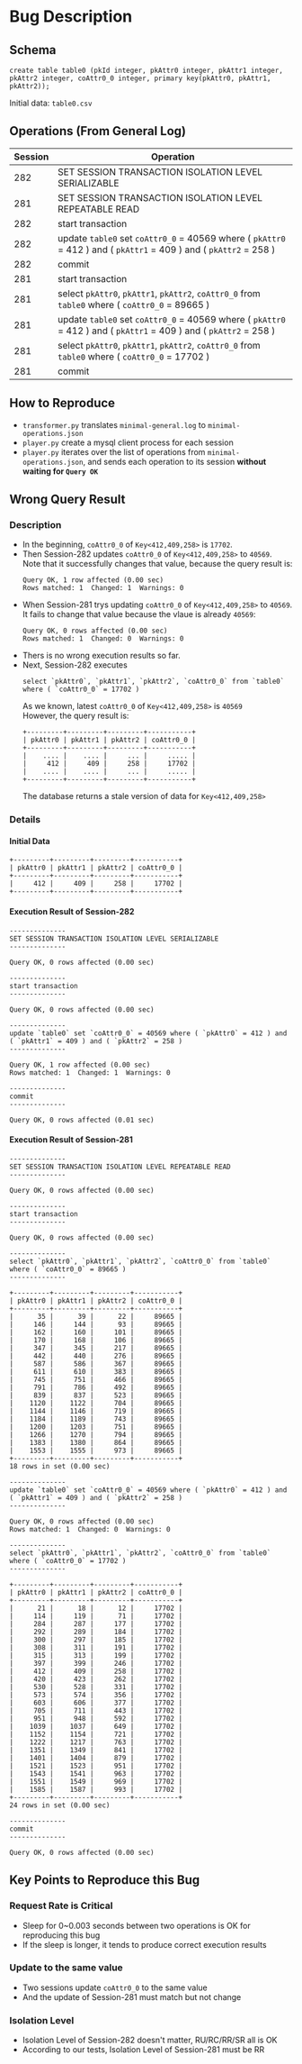 # Bug Description

## Schema
```
create table table0 (pkId integer, pkAttr0 integer, pkAttr1 integer, pkAttr2 integer, coAttr0_0 integer, primary key(pkAttr0, pkAttr1, pkAttr2));
```

Initial data: `table0.csv`

## Operations (From General Log)
| Session | Operation                                                                                                         |
| ------- | ----------------------------------------------------------------------------------------------------------------- |
| 282     | SET SESSION TRANSACTION ISOLATION LEVEL SERIALIZABLE                                                              |
| 281     | SET SESSION TRANSACTION ISOLATION LEVEL REPEATABLE READ                                                           |
| 282     | start transaction                                                                                                 |
| 282     | update `table0` set `coAttr0_0` = 40569 where ( `pkAttr0` = 412 ) and ( `pkAttr1` = 409 ) and ( `pkAttr2` = 258 ) |
| 282     | commit                                                                                                            |
| 281     | start transaction                                                                                                 |
| 281     | select `pkAttr0`, `pkAttr1`, `pkAttr2`, `coAttr0_0` from `table0` where ( `coAttr0_0` = 89665 )                   |
| 281     | update `table0` set `coAttr0_0` = 40569 where ( `pkAttr0` = 412 ) and ( `pkAttr1` = 409 ) and ( `pkAttr2` = 258 ) |
| 281     | select `pkAttr0`, `pkAttr1`, `pkAttr2`, `coAttr0_0` from `table0` where ( `coAttr0_0` = 17702 )                   |
| 281     | commit                                                                                                            |

## How to Reproduce

- `transformer.py` translates `minimal-general.log` to `minimal-operations.json`
- `player.py` create a mysql client process for each session
- `player.py` iterates over the list of operations from `minimal-operations.json`, and sends each operation to its session **without waiting for `Query OK`**

## Wrong Query Result

### Description

- In the beginning, `coAttr0_0` of `Key<412,409,258>` is `17702`.
- Then Session-282 updates `coAttr0_0` of `Key<412,409,258>` to `40569`.  
  Note that it successfully changes that value, because the query result is: 
  ```
  Query OK, 1 row affected (0.00 sec)
  Rows matched: 1  Changed: 1  Warnings: 0
  ```
- When Session-281 trys updating `coAttr0_0` of `Key<412,409,258>` to `40569`.  
  It fails to change that value because the vlaue is already `40569`:
  ```
  Query OK, 0 rows affected (0.00 sec)
  Rows matched: 1  Changed: 0  Warnings: 0
  ```
- Thers is no wrong execution results so far.
- Next, Session-282 executes
  ```
  select `pkAttr0`, `pkAttr1`, `pkAttr2`, `coAttr0_0` from `table0` where ( `coAttr0_0` = 17702 )
  ```
  As we known, latest `coAttr0_0` of `Key<412,409,258>` is `40569`  
  However, the query result is:
  ```
  +---------+---------+---------+-----------+
  | pkAttr0 | pkAttr1 | pkAttr2 | coAttr0_0 |
  +---------+---------+---------+-----------+
  |    .... |    .... |     ... |     ..... |
  |     412 |     409 |     258 |     17702 |
  |    .... |    .... |     ... |     ..... |
  +---------+---------+---------+-----------+
  ```
  The database returns a stale version of data for `Key<412,409,258>`

### Details

#### Initial Data
```
+---------+---------+---------+-----------+
| pkAttr0 | pkAttr1 | pkAttr2 | coAttr0_0 |
+---------+---------+---------+-----------+
|     412 |     409 |     258 |     17702 |
+---------+---------+---------+-----------+
```

#### Execution Result of Session-282
```
--------------
SET SESSION TRANSACTION ISOLATION LEVEL SERIALIZABLE
--------------

Query OK, 0 rows affected (0.00 sec)

--------------
start transaction
--------------

Query OK, 0 rows affected (0.00 sec)

--------------
update `table0` set `coAttr0_0` = 40569 where ( `pkAttr0` = 412 ) and ( `pkAttr1` = 409 ) and ( `pkAttr2` = 258 )
--------------

Query OK, 1 row affected (0.00 sec)
Rows matched: 1  Changed: 1  Warnings: 0

--------------
commit
--------------

Query OK, 0 rows affected (0.01 sec)
```

#### Execution Result of Session-281


```
--------------
SET SESSION TRANSACTION ISOLATION LEVEL REPEATABLE READ
--------------

Query OK, 0 rows affected (0.00 sec)

--------------
start transaction
--------------

Query OK, 0 rows affected (0.00 sec)

--------------
select `pkAttr0`, `pkAttr1`, `pkAttr2`, `coAttr0_0` from `table0` where ( `coAttr0_0` = 89665 )
--------------

+---------+---------+---------+-----------+
| pkAttr0 | pkAttr1 | pkAttr2 | coAttr0_0 |
+---------+---------+---------+-----------+
|      35 |      39 |      22 |     89665 |
|     146 |     144 |      93 |     89665 |
|     162 |     160 |     101 |     89665 |
|     170 |     168 |     106 |     89665 |
|     347 |     345 |     217 |     89665 |
|     442 |     440 |     276 |     89665 |
|     587 |     586 |     367 |     89665 |
|     611 |     610 |     383 |     89665 |
|     745 |     751 |     466 |     89665 |
|     791 |     786 |     492 |     89665 |
|     839 |     837 |     523 |     89665 |
|    1120 |    1122 |     704 |     89665 |
|    1144 |    1146 |     719 |     89665 |
|    1184 |    1189 |     743 |     89665 |
|    1200 |    1203 |     751 |     89665 |
|    1266 |    1270 |     794 |     89665 |
|    1383 |    1380 |     864 |     89665 |
|    1553 |    1555 |     973 |     89665 |
+---------+---------+---------+-----------+
18 rows in set (0.00 sec)

--------------
update `table0` set `coAttr0_0` = 40569 where ( `pkAttr0` = 412 ) and ( `pkAttr1` = 409 ) and ( `pkAttr2` = 258 )
--------------

Query OK, 0 rows affected (0.00 sec)
Rows matched: 1  Changed: 0  Warnings: 0

--------------
select `pkAttr0`, `pkAttr1`, `pkAttr2`, `coAttr0_0` from `table0` where ( `coAttr0_0` = 17702 )
--------------

+---------+---------+---------+-----------+
| pkAttr0 | pkAttr1 | pkAttr2 | coAttr0_0 |
+---------+---------+---------+-----------+
|      21 |      18 |      12 |     17702 |
|     114 |     119 |      71 |     17702 |
|     284 |     287 |     177 |     17702 |
|     292 |     289 |     184 |     17702 |
|     300 |     297 |     185 |     17702 |
|     308 |     311 |     191 |     17702 |
|     315 |     313 |     199 |     17702 |
|     397 |     399 |     246 |     17702 |
|     412 |     409 |     258 |     17702 |
|     420 |     423 |     262 |     17702 |
|     530 |     528 |     331 |     17702 |
|     573 |     574 |     356 |     17702 |
|     603 |     606 |     377 |     17702 |
|     705 |     711 |     443 |     17702 |
|     951 |     948 |     592 |     17702 |
|    1039 |    1037 |     649 |     17702 |
|    1152 |    1154 |     721 |     17702 |
|    1222 |    1217 |     763 |     17702 |
|    1351 |    1349 |     841 |     17702 |
|    1401 |    1404 |     879 |     17702 |
|    1521 |    1523 |     951 |     17702 |
|    1543 |    1541 |     963 |     17702 |
|    1551 |    1549 |     969 |     17702 |
|    1585 |    1587 |     993 |     17702 |
+---------+---------+---------+-----------+
24 rows in set (0.00 sec)

--------------
commit
--------------

Query OK, 0 rows affected (0.00 sec)
```
   

## Key Points to Reproduce this Bug

### Request Rate is Critical  
- Sleep for 0~0.003 seconds between two operations is OK for reproducing this bug
- If the sleep is longer, it tends to produce correct execution results
  
### Update to the same value
- Two sessions update `coAttr0_0` to the same value
- And the update of Session-281 must match but not change  
  
### Isolation Level  
- Isolation Level of Session-282 doesn't matter, RU/RC/RR/SR all is OK
- According to our tests, Isolation Level of Session-281 must be RR